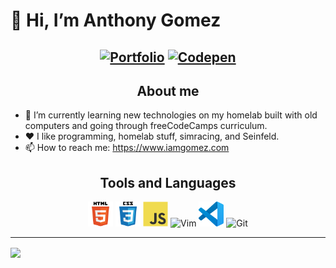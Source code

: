 <!-- Sup -->
# 👋 Hi, I’m Anthony Gomez


<h2 align="center"> 
  <a href="https://iamgomez.com/"><img src="https://img.shields.io/badge/PORTFOLIO-blue?style=for-the-badge&logoColor=white" alt="Portfolio"></a>
  <a href="https://codepen.io/dogpls"><img src="https://img.shields.io/badge/Codepen-000000?style=for-the-badge&logo=codepen&logoColor=white" alt="Codepen"></h2></a>
  
<h2 align="center"> About me</h2>

- 🌱 I’m currently learning new technologies on my homelab built with old computers and going through freeCodeCamps curriculum.
- ❤️ I like programming, homelab stuff, simracing, and Seinfeld.
- 📫 How to reach me: https://www.iamgomez.com

<h2 align="center"> Tools and Languages</h2>
<p align="center">
<a href="https://www.w3.org/html/" target="_blank"> <img src="https://raw.githubusercontent.com/devicons/devicon/master/icons/html5/html5-original-wordmark.svg" alt="html5" width="40" height="40"></a>
<a href="https://www.w3schools.com/css/" target="_blank"> <img src="https://raw.githubusercontent.com/devicons/devicon/master/icons/css3/css3-original-wordmark.svg" alt="css3" width="40" height="40"></a>
<a href="https://developer.mozilla.org/en-US/docs/Web/JavaScript" target="_blank"> <img src="https://raw.githubusercontent.com/devicons/devicon/master/icons/javascript/javascript-original.svg" alt="javascript" width="40" height="40"></a>
<img alt="Vim" width="40px" height="40px" src="https://cdn.iconscout.com/icon/free/png-256/vim-283379.png">
<img alt="Visual Studio Code" width="40px" src="https://raw.githubusercontent.com/github/explore/80688e429a7d4ef2fca1e82350fe8e3517d3494d/topics/visual-studio-code/visual-studio-code.png">
<img alt="Git" width="40px" src="https://seeklogo.com/images/G/git-logo-A1D01DDA30-seeklogo.com.png">

---

<!-- FOOTER --> 
  <a href="https://github.com/dogpls/github-readme-stats">
  <img align="center" src="https://github-readme-stats.vercel.app/api/top-langs/?username=anthonymgomez&layout=compact&theme=blue-green">
</a>
<!---
anthonymgomez/anthonymgomez is a ✨ special ✨ repository because its `README.md` (this file) appears on your GitHub profile.
You can click the Preview link to take a look at your changes.
--->

